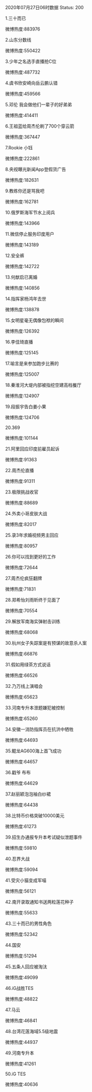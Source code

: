 2020年07月27日06时数据
Status: 200

1.三十而已

微博热度:883976

2.山东分数线

微博热度:550422

3.少年之名选手直播抢C位

微博热度:487732

4.虞书欣安崎向岳云鹏认错

微博热度:459566

5.邓伦 我会做他们一辈子的好弟弟

微博热度:414411

6.王祖蓝给周杰伦刷了700个穿云箭

微博热度:367447

7.Rookie 小钰

微博热度:222861

8.央视曝光新闻App登假货广告

微博热度:182631

9.教练你还是骂我吧

微博热度:162781

10.俄罗斯海军节水上阅兵

微博热度:143966

11.微信停止服务印度用户

微博热度:143189

12.安全裤

微博热度:142722

13.何猷启已离婚

微博热度:140856

14.指挥家杨鸿年去世

微博热度:138878

15.女明星毫无偶像包袱的瞬间

微博热度:126392

16.李佳琦直播

微博热度:125145

17.喻言是来参加跑步比赛的

微博热度:125007

18.秦淮河大堤内部被指挖空建高档餐厅

微博热度:124907

19.段振宇告白姜小果

微博热度:124706

20.369

微博热度:101144

21.阿里回应印度前雇员起诉

微博热度:91363

22.周杰伦直播

微博热度:91311

23.极限挑战收官

微博热度:88689

24.外卖小哥皮肤大战

微博热度:82017

25.录3年求婚视频男主回应

微博热度:80957

26.你可以找到更好的工作

微博热度:72644

27.周杰伦疯狂翻牌

微博热度:71831

28.郑希怡刘雨昕终于见面了

微博热度:70554

29.解放军南海实弹射击训练

微博热度:68068

30.杭州女子失踪案是有预谋的故意杀人案

微博热度:66876

31.假如用绿茶方式说话

微博热度:66526

32.乃万线上演唱会

微博热度:65623

33.河南专升本泄题嫌犯被控制

微博热度:65260

34.安徽一消防指挥员在抗洪中牺牲

微博热度:64693

35.鲲龙AG600海上首飞成功

微博热度:64657

36.戳爷 布布

微博热度:64629

37.赵丽颖泡泡袖白纱裙

微博热度:64438

38.比特币价格突破10000美元

微博热度:61273

39.招生办通报专升本考试疑似泄题事件

微博热度:59810

40.忍界大战

微博热度:59094

41.受灾小猫变成军喵

微博热度:56121

42.南开录取通知书送两粒莲花种子

微博热度:55633

43.三十而已的男性角色

微博热度:52342

44.国安

微博热度:51294

45.五条人回应被淘汰

微博热度:49099

46.iG战胜TES

微博热度:48822

47.马云

微博热度:46841

48.台湾花莲海域5.5级地震

微博热度:44937

49.河南专升本

微博热度:41261

50.iG TES

微博热度:40636

